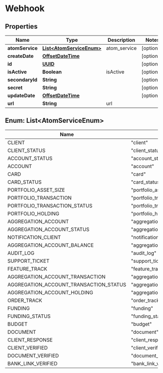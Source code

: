 
# Webhook

## Properties
Name | Type | Description | Notes
------------ | ------------- | ------------- | -------------
**atomService** | [**List&lt;AtomServiceEnum&gt;**](#List&lt;AtomServiceEnum&gt;) | atom_service |  [optional]
**createDate** | [**OffsetDateTime**](OffsetDateTime.md) |  |  [optional]
**id** | [**UUID**](UUID.md) |  |  [optional]
**isActive** | **Boolean** | isActive |  [optional]
**secondaryId** | **String** |  |  [optional]
**secret** | **String** |  |  [optional]
**updateDate** | [**OffsetDateTime**](OffsetDateTime.md) |  |  [optional]
**url** | **String** | url | 


<a name="List<AtomServiceEnum>"></a>
## Enum: List&lt;AtomServiceEnum&gt;
Name | Value
---- | -----
CLIENT | &quot;client&quot;
CLIENT_STATUS | &quot;client_status&quot;
ACCOUNT_STATUS | &quot;account_status&quot;
ACCOUNT | &quot;account&quot;
CARD | &quot;card&quot;
CARD_STATUS | &quot;card_status&quot;
PORTFOLIO_ASSET_SIZE | &quot;portfolio_asset_size&quot;
PORTFOLIO_TRANSACTION | &quot;portfolio_transaction&quot;
PORTFOLIO_TRANSACTION_STATUS | &quot;portfolio_transaction_status&quot;
PORTFOLIO_HOLDING | &quot;portfolio_holding&quot;
AGGREGATION_ACCOUNT | &quot;aggregation_account&quot;
AGGREGATION_ACCOUNT_STATUS | &quot;aggregation_account_status&quot;
NOTIFICATION_CLIENT | &quot;notification_client&quot;
AGGREGATION_ACCOUNT_BALANCE | &quot;aggregation_account_balance&quot;
AUDIT_LOG | &quot;audit_log&quot;
SUPPORT_TICKET | &quot;support_ticket&quot;
FEATURE_TRACK | &quot;feature_track&quot;
AGGREGATION_ACCOUNT_TRANSACTION | &quot;aggregation_account_transaction&quot;
AGGREGATION_ACCOUNT_TRANSACTION_STATUS | &quot;aggregation_account_transaction_status&quot;
AGGREGATION_ACCOUNT_HOLDING | &quot;aggregation_account_holding&quot;
ORDER_TRACK | &quot;order_track&quot;
FUNDING | &quot;funding&quot;
FUNDING_STATUS | &quot;funding_status&quot;
BUDGET | &quot;budget&quot;
DOCUMENT | &quot;document&quot;
CLIENT_RESPONSE | &quot;client_response&quot;
CLIENT_VERIFIED | &quot;client_verified&quot;
DOCUMENT_VERIFIED | &quot;document_verified&quot;
BANK_LINK_VERIFIED | &quot;bank_link_verified&quot;



